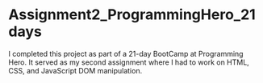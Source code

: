 # Assignment2_ProgrammingHero_21days
I completed this project as part of a 21-day BootCamp at Programming Hero. It served as my second assignment where I had to work on HTML, CSS, and JavaScript DOM manipulation. 
